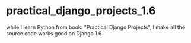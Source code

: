 # practical_django_projects_1.6
while I learn Python from book: 
"Practical Django Projects", I make all the  source code  works good on Django 1.6
